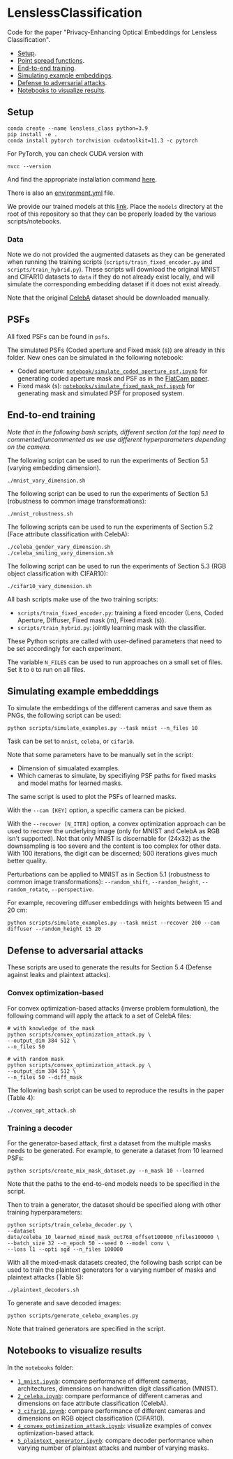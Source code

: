 # LenslessClassification

Code for the paper "Privacy-Enhancing Optical Embeddings for Lensless Classification".

- [Setup](#setup).
- [Point spread functions](#psfs).
- [End-to-end training](#e2e).
- [Simulating example embeddings](#examples).
- [Defense to adversarial attacks](#defense).
- [Notebooks to visualize results](#viz).

## Setup  <a name="setup"></a>
```
conda create --name lensless_class python=3.9
pip install -e .
conda install pytorch torchvision cudatoolkit=11.3 -c pytorch
```

For PyTorch, you can check CUDA version with
```
nvcc --version
```
And find the appropriate installation command [here](https://pytorch.org/).

There is also an [environment.yml](https://github.com/ebezzam/LenslessClassification/blob/main/environment.yml) file.

We provide our trained models at this [link](https://drive.google.com/file/d/1INX8eYtsNa1z8htH2IgB6tf2yuv2GPqs/view?usp=share_link). Place the `models` directory at the root of this repository so that they can be properly loaded by the various scripts/notebooks. 

### Data

Note we do not provided the augmented datasets as they can be generated when running the training scripts (`scripts/train_fixed_encoder.py` and `scripts/train_hybrid.py`). These scripts will download the original MNIST and CIFAR10 datasets to `data` if they do not already exist locally, and will simulate the corresponding embedding dataset if it does not exist already. 

Note that the original [CelebA](https://mmlab.ie.cuhk.edu.hk/projects/CelebA.html) dataset should be downloaded manually.


## PSFs <a name="psfs"></a>

All fixed PSFs can be found in `psfs`.

The simulated PSFs (Coded aperture and Fixed mask (s)) are already in this folder. New ones can be simulated in the following notebook:
- Coded aperture: [`notebook/simulate_coded_aperture_psf.ipynb`](https://github.com/ebezzam/LenslessClassification/blob/main/notebooks/simulate_coded_aperture_psf.ipynb) for generating coded aperture mask and PSF as in the [FlatCam paper](https://arxiv.org/abs/1509.00116).
- Fixed mask (s): [`notebooks/simulate_fixed_mask_psf.ipynb`](https://github.com/ebezzam/LenslessClassification/blob/main/notebooks/simulate_fixed_mask_psf.ipynb) for generating mask and simulated PSF for proposed system.


## End-to-end training <a name="e2e"></a>

*Note that in the following bash scripts, different section (at the top) need to commented/uncommented as we use different hyperparameters depending on the camera.*

The following script can be used to run the experiments of Section 5.1 (varying embedding dimension). 
```
./mnist_vary_dimension.sh
```

The following script can be used to run the experiments of Section 5.1 (robustness to common image transformations):
```
./mnist_robustness.sh
```

The following scripts can be used to run the experiments of Section 5.2 (Face attribute classification with CelebA):
```
./celeba_gender_vary_dimension.sh
./celeba_smiling_vary_dimension.sh
```

The following script can be used to run the experiments of Section 5.3 (RGB object classification with CIFAR10):
```
./cifar10_vary_dimension.sh
```

All bash scripts make use of the two training scripts:
-  `scripts/train_fixed_encoder.py`: training a fixed encoder (Lens, Coded Aperture, Diffuser, Fixed mask (m), Fixed mask (s)).
-  `scripts/train_hybrid.py`: jointly learning mask with the classifier.

These Python scripts are called with user-defined parameters that need to be set accordingly for each experiment.

The variable `N_FILES` can be used to run approaches on a small set of files. Set it to `0` to run on all files. 

## Simulating example embedddings <a name="examples"></a>

To simulate the embeddings of the different cameras and save them as PNGs, the following script can be used:
```
python scripts/simulate_examples.py --task mnist --n_files 10
```

Task can be set to `mnist`, `celeba`, or `cifar10`.

Note that some parameters have to be manually set in the script:
- Dimension of simualated examples.
- Which cameras to simulate, by specifiying PSF paths for fixed masks and model maths for learned masks.

The same script is used to plot the PSFs of learned masks.

With the `--cam [KEY]` option, a specific camera can be picked.

With the `--recover [N_ITER]` option, a convex optimization approach can be used to recover the underlying image (only for MNIST and CelebA as RGB isn't supported). Not that only MNIST is discernable for (24x32) as the downsampling is too severe and the content is too complex for other data. With 100 iterations, the digit can be discerned; 500 iterations gives much better quality.

Perturbations can be applied to MNIST as in Section 5.1 (robustness to common image transformations): `--random_shift`, `--random_height`, `--random_rotate`, `--perspective`.

For example, recovering diffuser embeddings with heights between 15 and 20 cm:
```
python scripts/simulate_examples.py --task mnist --recover 200 --cam diffuser --random_height 15 20
```


## Defense to adversarial attacks <a name="defense"></a>

These scripts are used to generate the results for Section 5.4 (Defense against leaks and plaintext attacks).

### Convex optimization-based

For convex optimization-based attacks (inverse problem formulation), the following command will apply the attack to a set of CelebA files:
```
# with knowledge of the mask
python scripts/convex_optimization_attack.py \
--output_dim 384 512 \
--n_files 50

# with random mask
python scripts/convex_optimization_attack.py \
--output_dim 384 512 \
--n_files 50 --diff_mask
```

The following bash script can be used to reproduce the results in the paper (Table 4):
```
./convex_opt_attack.sh
```

### Training a decoder

For the generator-based attack, first a dataset from the multiple masks needs to be generated. For example, to generate a dataset from 10 learned PSFs:
```
python scripts/create_mix_mask_dataset.py --n_mask 10 --learned
```
Note that the paths to the end-to-end models needs to be specified in the script.

Then to train a generator, the dataset should be specified along with other training hyperparameters:
```
python scripts/train_celeba_decoder.py \
--dataset data/celeba_10_learned_mixed_mask_out768_offset100000_nfiles100000 \
--batch_size 32 --n_epoch 50 --seed 0 --model conv \
--loss l1 --opti sgd --n_files 100000
```

With all the mixed-mask datasets created, the following bash script can be used to train the plaintext generators for a varying number of masks and plaintext attacks (Table 5):
```
./plaintext_decoders.sh
```

To generate and save decoded images:
```
python scripts/generate_celeba_examples.py
```
Note that trained generators are specified in the script.


## Notebooks to visualize results <a name="viz"></a>

In the `notebooks` folder:

- [`1_mnist.ipynb`](https://github.com/ebezzam/LenslessClassification/blob/main/notebooks/1_mnist.ipynb): compare performance of different cameras, architectures, dimensions on handwritten digit classification (MNIST).
- [`2_celeba.ipynb`](https://github.com/ebezzam/LenslessClassification/blob/main/notebooks/2_celeba.ipynb): compare performance of different cameras and dimensions on face attribute classification (CelebA).
- [`3_cifar10.ipynb`](https://github.com/ebezzam/LenslessClassification/blob/main/notebooks/3_cifar10.ipynb): compare performance of different cameras and dimensions on RGB object classification (CIFAR10).
- [`4_convex_optimization_attack.ipynb`](https://github.com/ebezzam/LenslessClassification/blob/main/notebooks/4_convex_optimization_attack.ipynb): visualize examples of convex optimization-based attack.
- [`5_plaintext_generator.ipynb`](https://github.com/ebezzam/LenslessClassification/blob/main/notebooks/5_plaintext_generator.ipynb): compare decoder performance when varying number of plaintext attacks and number of varying masks.


